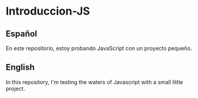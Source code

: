 # Introduccion-JS
## Español
En este repositorio, estoy probando JavaScript con un proyecto pequeño.
## English
In this repository, I'm testing the waters of Javascript with a small little project.